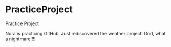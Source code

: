 # PracticeProject
Practice Project



Nora is practicing GitHub. Just rediscovered the weather project! God, what a nightmare!!!! 
